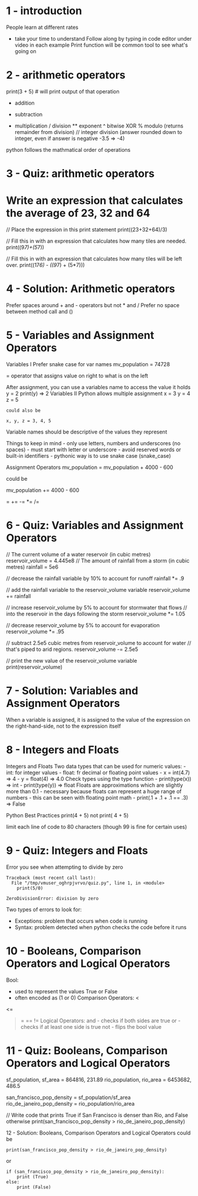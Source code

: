 # 1 - introduction
People learn at different rates
  - take your time to understand
Follow along by typing in code editor under video in each example
Print function will be common tool to see what's going on

# 2 - arithmetic operators
print(3 + 5) # will print output of that operation

+ addition
- subtraction
* multiplication
/ division
** exponent
^ bitwise XOR
% modulo (returns remainder from division)
// integer division (answer rounded down to integer, even if answer is negative -3.5 => -4)

python follows the mathmatical order of operations

# 3 - Quiz: arithmetic operators

# Write an expression that calculates the average of 23, 32 and 64
// Place the expression in this print statement
print((23+32+64)/3)

// Fill this in with an expression that calculates how many tiles are needed.
print((9*7)+(5*7))

// Fill this in with an expression that calculates how many tiles will be left over.
print((17*6) - ((9*7) + (5*7)))

# 4 - Solution: Arithmetic operators
Prefer spaces around + and - operators but not * and /
Prefer no space between method call and ()

# 5 - Variables and Assignment Operators
Variables I
  Prefer snake case for var names
  mv_population = 74728

  = operator that assigns value on right to what is on the left

  After assignment, you can use a variables name to access the value it holds
  y = 2
  print(y)
  => 2
Variables II
  Python allows multiple assignment
    x = 3
    y = 4
    z = 5

    could also be

    x, y, z = 3, 4, 5

  Variable names should be descriptive of the values they represent

  Things to keep in mind
    - only use letters, numbers and underscores (no spaces)
    - must start with letter or underscore
    - avoid reserved words or built-in identifiers
    - pythonic way is to use snake case (snake_case)

Assignment Operators
  mv_population = mv_population + 4000 - 600

  could be

  mv_population += 4000 - 600

  =
  +=
  -=
  *=
  /=

# 6 - Quiz: Variables and Assignment Operators
// The current volume of a water reservoir (in cubic metres)
reservoir_volume = 4.445e8
// The amount of rainfall from a storm (in cubic metres)
rainfall = 5e6

// decrease the rainfall variable by 10% to account for runoff
rainfall *= .9

// add the rainfall variable to the reservoir_volume variable
reservoir_volume += rainfall

// increase reservoir_volume by 5% to account for stormwater that flows
// into the reservoir in the days following the storm
reservoir_volume *= 1.05

// decrease reservoir_volume by 5% to account for evaporation
reservoir_volume *= .95

// subtract 2.5e5 cubic metres from reservoir_volume to account for water
// that's piped to arid regions.
reservoir_volume -= 2.5e5

// print the new value of the reservoir_volume variable
print(reservoir_volume)

# 7 - Solution: Variables and Assignment Operators
When a variable is assigned, it is assigned to the value of the expression on the right-hand-side, not to the expression itself

# 8 - Integers and Floats
Integers and Floats
  Two data types that can be used for numeric values:
    - int: for integer values
    - float: fr decimal or floating point values
    - x = int(4.7) => 4
    - y = float(4) => 4.0
  Check types using the type function
    - print(type(x)) => int
    - print(type(y)) => float
  Floats are approximations which are slightly more than 0.1
    - necessary because floats can represent a huge range of numbers
    - this can be seen with floating point math
    - print(.1 + .1 + .1 == .3) => False

Python Best Practices
  print(4 + 5)
  not
  print(     4 + 5)

  limit each line of code to 80 characters (though 99 is fine for certain uses)

# 9 - Quiz: Integers and Floats
Error you see when attempting to divide by zero
  ```
  Traceback (most recent call last):
    File "/tmp/vmuser_oghrpjvrvo/quiz.py", line 1, in <module>
      print(5/0)

  ZeroDivisionError: division by zero
  ```
Two types of errors to look for:
  - Exceptions: problem that occurs when code is running
  - Syntax: problem detected when python checks the code before it runs

# 10 - Booleans, Comparison Operators and Logical Operators
Bool:
  - used to represent the values True or False
  - often encoded as (1 or 0)
Comparison Operators:
  <
  >
  <=
  >=
  ==
  !=
Logical Operators:
  and - checks if both sides are true
  or - checks if at least one side is true
  not - flips the bool value

# 11 - Quiz: Booleans, Comparison Operators and Logical Operators
  sf_population, sf_area = 864816, 231.89
  rio_population, rio_area = 6453682, 486.5

  san_francisco_pop_density = sf_population/sf_area
  rio_de_janeiro_pop_density = rio_population/rio_area

  // Write code that prints True if San Francisco is denser than Rio, and False otherwise
  print(san_francisco_pop_density > rio_de_janeiro_pop_density)

12 - Solution: Booleans, Comparison Operators and Logical Operators
could be
```
print(san_francisco_pop_density > rio_de_janeiro_pop_density)
```
or
```
if (san_francisco_pop_density > rio_de_janeiro_pop_density):
    print (True)
else:
    print (False)
```
